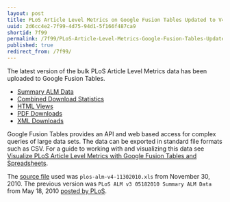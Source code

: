 ```yaml
--- 
layout: post
title: PLoS Article Level Metrics on Google Fusion Tables Updated to V4
uuid: 2d6cc4e2-7f99-4d75-94d1-5f166f487ca9
shortid: 7f99
permalink: /7f99/PLoS-Article-Level-Metrics-Google-Fusion-Tables-Updated-V4
published: true
redirect_from: /7f99/
---
```


The latest version of the bulk PLoS Article Level Metrics data has been uploaded to Google Fusion Tables.

* [Summary ALM Data][summary]
* [Combined Download Statistics][combined]
* [HTML Views][html]
* [PDF Downloads][pdf]
* [XML Downloads][xml]

[summary]: http://www.google.com/fusiontables/DataSource?snapid=S240101ocLP
[combined]: http://www.google.com/fusiontables/DataSource?snapid=S240104Y_o6
[html]: http://www.google.com/fusiontables/DataSource?snapid=S240107H0-S
[pdf]: http://www.google.com/fusiontables/DataSource?snapid=S240110gzRp
[xml]: http://www.google.com/fusiontables/DataSource?snapid=S240105c1eQ

Google Fusion Tables provides an API and web based access for complex queries of large data sets. The data can be exported in standard file formats such as CSV. For a guide to working with and visualizing this data see [Visualize PLoS Article Level Metrics with Google Fusion Tables and Spreadsheets][visplos].

[visplos]: /2011/06/14/Visualize-PLoS-Article-Level-Metrics-with-Google-Fusion-Tables-and-Spreadsheets/

The [source file][sourcexls] used was `plos-alm-v4-11302010.xls` from November 30, 2010. The previous version was `PLoS ALM v3 05182010 Summary ALM Data` from May 18, 2010 [posted by PLoS][plosblog].

[sourcexls]: http://www.plosone.org/static/plos-alm.zip
[plosblog]: http://blogs.plos.org/plos/2010/07/plos-alm-data-in-google-fusion-tables/
